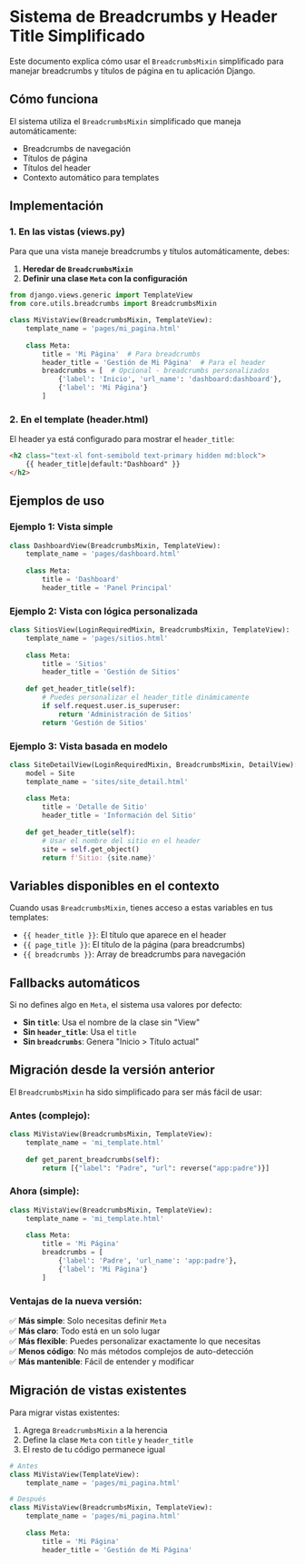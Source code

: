 # Sistema de Breadcrumbs y Header Title Simplificado

Este documento explica cómo usar el `BreadcrumbsMixin` simplificado para manejar breadcrumbs y títulos de página en tu aplicación Django.

## Cómo funciona

El sistema utiliza el `BreadcrumbsMixin` simplificado que maneja automáticamente:
- Breadcrumbs de navegación
- Títulos de página
- Títulos del header
- Contexto automático para templates

## Implementación

### 1. En las vistas (views.py)

Para que una vista maneje breadcrumbs y títulos automáticamente, debes:

1. **Heredar de `BreadcrumbsMixin`**
2. **Definir una clase `Meta` con la configuración**

```python
from django.views.generic import TemplateView
from core.utils.breadcrumbs import BreadcrumbsMixin

class MiVistaView(BreadcrumbsMixin, TemplateView):
    template_name = 'pages/mi_pagina.html'
    
    class Meta:
        title = 'Mi Página'  # Para breadcrumbs
        header_title = 'Gestión de Mi Página'  # Para el header
        breadcrumbs = [  # Opcional - breadcrumbs personalizados
            {'label': 'Inicio', 'url_name': 'dashboard:dashboard'},
            {'label': 'Mi Página'}
        ]
```

### 2. En el template (header.html)

El header ya está configurado para mostrar el `header_title`:

```html
<h2 class="text-xl font-semibold text-primary hidden md:block">
    {{ header_title|default:"Dashboard" }}
</h2>
```

## Ejemplos de uso

### Ejemplo 1: Vista simple
```python
class DashboardView(BreadcrumbsMixin, TemplateView):
    template_name = 'pages/dashboard.html'
    
    class Meta:
        title = 'Dashboard'
        header_title = 'Panel Principal'
```

### Ejemplo 2: Vista con lógica personalizada
```python
class SitiosView(LoginRequiredMixin, BreadcrumbsMixin, TemplateView):
    template_name = 'pages/sitios.html'
    
    class Meta:
        title = 'Sitios'
        header_title = 'Gestión de Sitios'
    
    def get_header_title(self):
        # Puedes personalizar el header_title dinámicamente
        if self.request.user.is_superuser:
            return 'Administración de Sitios'
        return 'Gestión de Sitios'
```

### Ejemplo 3: Vista basada en modelo
```python
class SiteDetailView(LoginRequiredMixin, BreadcrumbsMixin, DetailView):
    model = Site
    template_name = 'sites/site_detail.html'
    
    class Meta:
        title = 'Detalle de Sitio'
        header_title = 'Información del Sitio'
    
    def get_header_title(self):
        # Usar el nombre del sitio en el header
        site = self.get_object()
        return f'Sitio: {site.name}'
```

## Variables disponibles en el contexto

Cuando usas `BreadcrumbsMixin`, tienes acceso a estas variables en tus templates:

- `{{ header_title }}`: El título que aparece en el header
- `{{ page_title }}`: El título de la página (para breadcrumbs)
- `{{ breadcrumbs }}`: Array de breadcrumbs para navegación

## Fallbacks automáticos

Si no defines algo en `Meta`, el sistema usa valores por defecto:

- **Sin `title`**: Usa el nombre de la clase sin "View"
- **Sin `header_title`**: Usa el `title`
- **Sin `breadcrumbs`**: Genera "Inicio > Título actual"

## Migración desde la versión anterior

El `BreadcrumbsMixin` ha sido simplificado para ser más fácil de usar:

### Antes (complejo):
```python
class MiVistaView(BreadcrumbsMixin, TemplateView):
    template_name = 'mi_template.html'
    
    def get_parent_breadcrumbs(self):
        return [{"label": "Padre", "url": reverse("app:padre")}]
```

### Ahora (simple):
```python
class MiVistaView(BreadcrumbsMixin, TemplateView):
    template_name = 'mi_template.html'
    
    class Meta:
        title = 'Mi Página'
        breadcrumbs = [
            {'label': 'Padre', 'url_name': 'app:padre'},
            {'label': 'Mi Página'}
        ]
```

### Ventajas de la nueva versión:
✅ **Más simple**: Solo necesitas definir `Meta`  
✅ **Más claro**: Todo está en un solo lugar  
✅ **Más flexible**: Puedes personalizar exactamente lo que necesitas  
✅ **Menos código**: No más métodos complejos de auto-detección  
✅ **Más mantenible**: Fácil de entender y modificar

## Migración de vistas existentes

Para migrar vistas existentes:

1. Agrega `BreadcrumbsMixin` a la herencia
2. Define la clase `Meta` con `title` y `header_title`
3. El resto de tu código permanece igual

```python
# Antes
class MiVistaView(TemplateView):
    template_name = 'pages/mi_pagina.html'

# Después
class MiVistaView(BreadcrumbsMixin, TemplateView):
    template_name = 'pages/mi_pagina.html'
    
    class Meta:
        title = 'Mi Página'
        header_title = 'Gestión de Mi Página'
``` 